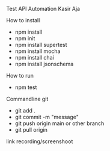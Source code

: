 Test API Automation Kasir Aja

How to install
- npm install
- npm init
- npm install supertest
- npm install mocha
- npm install chai
- npm install jsonschema

How to run

- npm test

Commandline git

- git add .
- git commit -m "message"
- git push origin main or other branch
- git pull origin

link recording/screenshoot


